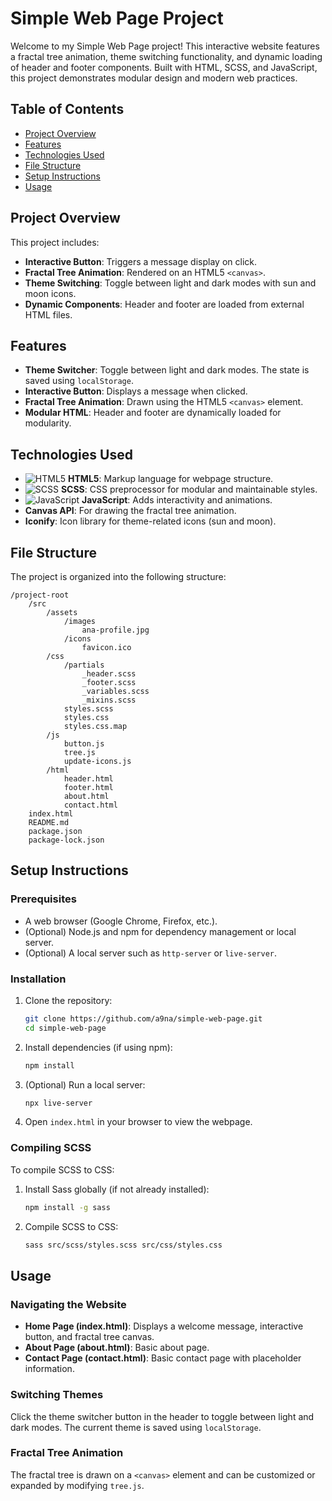 # Simple Web Page Project

Welcome to my Simple Web Page project! This interactive website features a fractal tree animation, theme switching functionality, and dynamic loading of header and footer components. Built with HTML, SCSS, and JavaScript, this project demonstrates modular design and modern web practices.

## Table of Contents

- [Project Overview](#project-overview)
- [Features](#features)
- [Technologies Used](#technologies-used)
- [File Structure](#file-structure)
- [Setup Instructions](#setup-instructions)
- [Usage](#usage)

## Project Overview

This project includes:

- **Interactive Button**: Triggers a message display on click.
- **Fractal Tree Animation**: Rendered on an HTML5 `<canvas>`.
- **Theme Switching**: Toggle between light and dark modes with sun and moon icons.
- **Dynamic Components**: Header and footer are loaded from external HTML files.

## Features

- **Theme Switcher**: Toggle between light and dark modes. The state is saved using `localStorage`.
- **Interactive Button**: Displays a message when clicked.
- **Fractal Tree Animation**: Drawn using the HTML5 `<canvas>` element.
- **Modular HTML**: Header and footer are dynamically loaded for modularity.

## Technologies Used

- ![HTML5](https://img.shields.io/badge/html5-%23E34F26.svg?style=for-the-badge&logo=html5&logoColor=white) **HTML5**: Markup language for webpage structure.
- ![SCSS](https://img.shields.io/badge/SCSS-hotpink.svg?style=for-the-badge&logo=SASS&logoColor=white) **SCSS**: CSS preprocessor for modular and maintainable styles.
- ![JavaScript](https://img.shields.io/badge/javascript-%23323330.svg?style=for-the-badge&logo=javascript&logoColor=%23F7DF1E) **JavaScript**: Adds interactivity and animations.
- **Canvas API**: For drawing the fractal tree animation.
- **Iconify**: Icon library for theme-related icons (sun and moon).

## File Structure

The project is organized into the following structure:

```
/project-root
    /src
        /assets
            /images
                ana-profile.jpg
            /icons
                favicon.ico
        /css
            /partials
                _header.scss
                _footer.scss
                _variables.scss
                _mixins.scss
            styles.scss
            styles.css
            styles.css.map
        /js
            button.js
            tree.js
            update-icons.js
        /html
            header.html
            footer.html
            about.html
            contact.html
    index.html
    README.md
    package.json
    package-lock.json
```

## Setup Instructions

### Prerequisites

- A web browser (Google Chrome, Firefox, etc.).
- (Optional) Node.js and npm for dependency management or local server.
- (Optional) A local server such as `http-server` or `live-server`.

### Installation

1. Clone the repository:

    ```bash
    git clone https://github.com/a9na/simple-web-page.git
    cd simple-web-page
    ```

2. Install dependencies (if using npm):

    ```bash
    npm install
    ```

3. (Optional) Run a local server:

    ```bash
    npx live-server
    ```

4. Open `index.html` in your browser to view the webpage.

### Compiling SCSS

To compile SCSS to CSS:

1. Install Sass globally (if not already installed):

    ```bash
    npm install -g sass
    ```

2. Compile SCSS to CSS:

    ```bash
    sass src/scss/styles.scss src/css/styles.css
    ```

## Usage

### Navigating the Website

- **Home Page (index.html)**: Displays a welcome message, interactive button, and fractal tree canvas.
- **About Page (about.html)**: Basic about page.
- **Contact Page (contact.html)**: Basic contact page with placeholder information.

### Switching Themes

Click the theme switcher button in the header to toggle between light and dark modes. The current theme is saved using `localStorage`.

### Fractal Tree Animation

The fractal tree is drawn on a `<canvas>` element and can be customized or expanded by modifying `tree.js`.
